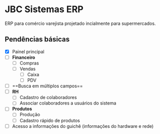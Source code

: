 # JBC Sistemas ERP
ERP para comércio varejista projetado incialmente para supermercados.
## Pendências básicas
- [x] Painel principal
- [ ] **Financeiro**
	- [ ] Compras
	- [ ] Vendas
    	- [ ] Caixa
    	- [ ] PDV
- [ ] ==Busca em múltiplos campos==
- [ ] **RH**
	- [ ] Cadastro de colaboradores
	- [ ] Associar colaboradores a usuários do sistema
- [ ] **Produtos**
	- [ ] Produção
	- [ ] Cadastro rápido de produtos
- [ ] Acesso a informações do guichê (informações do hardware e rede)